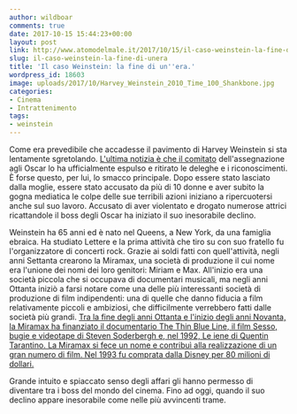 ```yaml
---
author: wildboar
comments: true
date: 2017-10-15 15:44:23+00:00
layout: post
link: http://www.atomodelmale.it/2017/10/15/il-caso-weinstein-la-fine-di-unera/
slug: il-caso-weinstein-la-fine-di-unera
title: 'Il caso Weinstein: la fine di un''era.'
wordpress_id: 18603
image: uploads/2017/10/Harvey_Weinstein_2010_Time_100_Shankbone.jpg
categories:
- Cinema
- Intrattenimento
tags:
- weinstein
---
```


Come era prevedibile che accadesse il pavimento di Harvey Weinstein si sta lentamente sgretolando.
[L'ultima notizia è che il comitato](http://www.repubblica.it/spettacoli/people/2017/10/15/news/scandalo_weinstein-178346162/) dell'assegnazione agli Oscar lo ha ufficialmente espulso e ritirato le deleghe e i riconoscimenti. È forse questo, per lui, lo smacco principale. Dopo essere stato lasciato dalla moglie, essere stato accusato da più di 10 donne e aver subito la gogna mediatica le colpe delle sue terribili azioni iniziano a ripercuotersi anche sul suo lavoro.
Accusato di aver violentato e drogato numerose attrici ricattandole il boss degli Oscar ha iniziato il suo inesorabile declino.

Weinstein ha 65 anni ed è nato nel Queens, a New York, da una famiglia ebraica. Ha studiato Lettere e la prima attività che tiro su con suo fratello fu l'organizzatore di concerti rock. Grazie ai soldi fatti con quell'attività, negli anni Settanta crearono la Miramax, una società di produzione il cui nome era l'unione dei nomi dei loro genitori: Miriam e Max. All'inizio era una società piccola che si occupava di documentari musicali, ma negli anni Ottanta iniziò a farsi notare come una delle più interessanti società di produzione di film indipendenti: una di quelle che danno fiducia a film relativamente piccoli e ambiziosi, che difficilmente verrebbero fatti dalle società più grandi.
[Tra la fine degli anni Ottanta e l'inizio degli anni Novanta, la Miramax ha finanziato il documentario The Thin Blue Line, il film Sesso, bugie e videotape di Steven Soderbergh e, nel 1992, Le iene di Quentin Tarantino. La Miramax si fece un nome e contribuì alla realizzazione di un gran numero di film. Nel 1993 fu comprata dalla Disney per 80 milioni di dollari.](http://www.ilpost.it/2017/10/14/harvey-weinstein/)

Grande intuito e spiaccato senso degli affari gli hanno permesso di diventare tra i boss del mondo del cinema. Fino ad oggi, quando il suo declino appare inesorabile come nelle più avvincenti trame.
